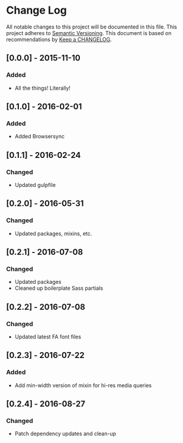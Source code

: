 
# Change Log
All notable changes to this project will be documented in this file.
This project adheres to [Semantic Versioning](http://semver.org/).
This document is based on recommendations by [Keep a CHANGELOG](http://keepachangelog.com/).

## [0.0.0] - 2015-11-10
### Added
- All the things! Literally!

## [0.1.0] - 2016-02-01
### Added
- Added Browsersync

## [0.1.1] - 2016-02-24
### Changed
- Updated gulpfile

## [0.2.0] - 2016-05-31
### Changed
- Updated packages, mixins, etc.

## [0.2.1] - 2016-07-08
### Changed
- Updated packages
- Cleaned up boilerplate Sass partials

## [0.2.2] - 2016-07-08
### Changed
- Updated latest FA font files

## [0.2.3] - 2016-07-22
### Added
- Add min-width version of mixin for hi-res media queries

## [0.2.4] - 2016-08-27
### Changed
- Patch dependency updates and clean-up
